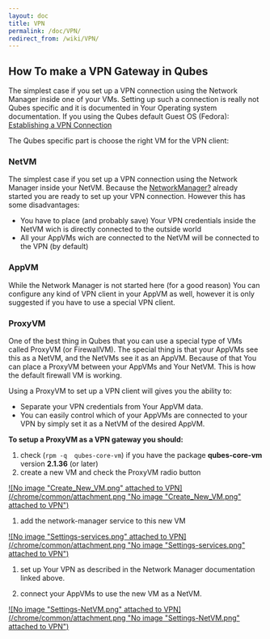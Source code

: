 ```yaml
---
layout: doc
title: VPN
permalink: /doc/VPN/
redirect_from: /wiki/VPN/
---
```


How To make a VPN Gateway in Qubes
----------------------------------

The simplest case if you set up a VPN connection using the Network Manager inside one of your VMs. Setting up such a connection is really not Qubes specific and it is documented in Your Operating system documentation. If you using the Qubes default Guest OS (Fedora): [Establishing a VPN Connection](http://docs.fedoraproject.org/en-US/Fedora/18/html/System_Administrators_Guide/sec-Establishing_a_VPN_Connection.html)

The Qubes specific part is choose the right VM for the VPN client:

### NetVM

The simplest case if you set up a VPN connection using the Network Manager inside your NetVM. Because the [NetworkManager?](/doc/NetworkManager) already started you are ready to set up your VPN connection. However this has some disadvantages:

-   You have to place (and probably save) Your VPN credentials inside the NetVM wich is directly connected to the outside world
-   All your AppVMs wich are connected to the NetVM will be connected to the VPN (by default)

### AppVM

While the Network Manager is not started here (for a good reason) You can configure any kind of VPN client in your AppVM as well, however it is only suggested if you have to use a special VPN client.

### ProxyVM

One of the best thing in Qubes that you can use a special type of VMs called ProxyVM (or FirewallVM). The special thing is that your AppVMs see this as a NetVM, and the NetVMs see it as an AppVM. Because of that You can place a ProxyVM between your AppVMs and Your NetVM. This is how the default firewall VM is working.

Using a ProxyVM to set up a VPN client will gives you the ability to:

-   Separate your VPN credentials from Your AppVM data.
-   You can easily control which of your AppVMs are connected to your VPN by simply set it as a NetVM of the desired AppVM.

**To setup a ProxyVM as a VPN gateway you should:**

1.  check (`rpm -q  qubes-core-vm`) if you have the package **qubes-core-vm** version **2.1.36** (or later)
2.  create a new VM and check the ProxyVM radio button

[![No image "Create\_New\_VM.png" attached to VPN](/chrome/common/attachment.png "No image "Create_New_VM.png" attached to VPN")](/attachment/wiki/VPN/Create_New_VM.png)

1.  add the network-manager service to this new VM

[![No image "Settings-services.png" attached to VPN](/chrome/common/attachment.png "No image "Settings-services.png" attached to VPN")](/attachment/wiki/VPN/Settings-services.png)

1.  set up Your VPN as described in the Network Manager documentation linked above.

1.  connect your AppVMs to use the new VM as a NetVM.

[![No image "Settings-NetVM.png" attached to VPN](/chrome/common/attachment.png "No image "Settings-NetVM.png" attached to VPN")](/attachment/wiki/VPN/Settings-NetVM.png)
